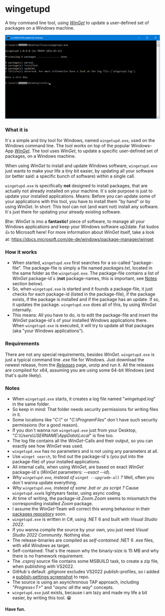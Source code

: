 # wingetupd
A tiny command line tool, using [_WinGet_](https://docs.microsoft.com/de-de/windows/package-manager/winget) to update a user-defined set of packages on a Windows machine.

![wingetupd.exe](img/screenshot-tool.png)

### What it is
It´s a simple and tiny tool for Windows, named `wingetupd.exe`, used on the Windows command line. The tool works on top of the popular Windows-App [_WinGet_](https://docs.microsoft.com/de-de/windows/package-manager/winget). The tool uses _WinGet_, to update a specific user-defined set of packages, on a Windows machine.

When using _WinGet_ to install and update Windows software, `wingetupd.exe` just wants to make your life a tiny bit easier, by updating all your software (or better said: a specific bunch of software) within a single call.

`wingetupd.exe` is specifically __not__ designed to install packages, that are actually not already installed on your machine. It´s sole purpose is just to update your installed applications. Means: Before you can update some of your applications with this tool, you have to install them "by hand" or by using _WinGet_. In short: This tool can not (and want not) install any software. It´s just there for updating your already existing software.

Btw: _WinGet_ is imo a __fantastic!__ piece of software, to manage all your Windows applications and keep your Windows software up2date. Fat kudos :thumbsup: to Microsoft here!  For more information about _WinGet_ itself, take a look at: https://docs.microsoft.com/de-de/windows/package-manager/winget

### How it works
- When started, `wingetupd.exe` first searches for a so-called "package-file". The package-file is simply a file named _packages.txt_, located in the same folder as the `wingetupd.exe`. The package-file contains a list of _WinGet_ package-id´s (__not__ package-names, this is important, see [Notes](#Notes) section below).
- So, when `wingetupd.exe` is started and it founds a package-file, it just checks for each package-id (listed in the package-file), if the package exists, if the package is installed and if the package has an update. If so, it updates the package. `wingetupd.exe` does all of this, by using _WinGet_ internally.
- This means: All you have to do, is to edit the package-file and insert the _WinGet_ package-id´s of your installed Windows applications there. When `wingetupd.exe` is executed, it will try to update all that packages (aka "your Windows applications").

### Requirements
There are not any special requirements, besides _WinGet_. `wingetupd.exe` is just a typical command line _.exe_ file for Windows. Just download the newest release, from the [_Releases_](https://github.com/MBODM/wingetupd/releases) page, unzip and run it. All the releases are compiled for x64, assuming you are using some 64-bit Windows (and that's quite likely).

### Notes
- When `wingetupd.exe` starts, it creates a log file named "_wingetupd.log_" in the same folder.
- So keep in mind: That folder needs security permissions for writing files in it.
- Some locations like "_C:\\_" or "_C:\ProgramFiles_" don´t have such security permissions (for a good reason).
- If you don´t wanna run `wingetupd.exe` just from your Desktop, "_C:\Users\USERNAME\AppData\Local_" is fine too.
- The log file contains all the _WinGet_-Calls and their output, so you can exactly see how _WinGet_ was used.
- `wingetupd.exe` has no parameters and is not using any parameters at all.
- Use `winget search`, to find out the package-id´s (you put into the package-file) of your installed applications.
- All internal calls, when using _WinGet_, are based on exact _WinGet_ package-id´s (_WinGet_ parameters: _--exact --id_).
- _Why `wingetupd.exe`, instead of `winget --upgrade-all` ?_ Well, often you don´t wanna update everything.
- _Why `wingetupd.exe`, instead of some .bat or .ps script ?_ Cause `wingetupd.exe`is lightyears fastar, using async coding.
- At time of writing, the package-id _Zoom.Zoom_ seems to missmatch the corresponding installed _Zoom_ package.
- I assume the _WinGet_-Team will correct this wrong behaviour in their [packages repository](https://github.com/microsoft/winget-pkgs/tree/master/manifests) soon.
- `wingetupd.exe` is written in C#, using .NET 6 and built with _Visual Studio 2022_.
- If you wanna compile the source by your own, you just need _Visual Studio 2022 Community_. Nothing else.
- The release-binaries are compiled as _self-contained_ .NET 6 .exe files, with _x64 Windows_ as target.
- Self-contained: That´s the reason why the binariy-size is 15 MB and why there is no framework requirement.
- The _.csproj_ source file contains some MSBUILD task, to create a zip file, when publishing with VS2022.
- GitHub´s default _.gitignore_ excludes VS2022 publish-profiles, so i added a [publish-settings screenshot](img/screenshot-publish-settings.png) to repo.
- The source is using an asynchronous TAP approach, including "_Progress&lt;T&gt;_" and "_async all the way_" concepts.
- `wingetupd.exe` just exists, because i am lazy and made my life a bit easier, by writing this tool. :grin:

#### Have fun.
